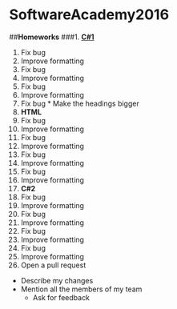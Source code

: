 # SoftwareAcademy2016
##**Homeworks**
###1. **[C#1](https://github.com/KaloyanIT/SoftwareAcademy2016/tree/master/Homeworks/C%231)**
  1. Fix bug
  2. Improve formatting
  3. Fix bug
  4. Improve formatting
  5. Fix bug
  6. Improve formatting
  7. Fix bug
    * Make the headings bigger
2. **HTML**
  1. Fix bug
  2. Improve formatting
  3. Fix bug
  4. Improve formatting
  5. Fix bug
  6. Improve formatting
  7. Fix bug
  8. Improve formatting
3. **C#2**
  1. Fix bug
  2. Improve formatting
  3. Fix bug
  4. Improve formatting
  5. Fix bug
  6. Improve formatting
  7. Fix bug
  8. Improve formatting
4. Open a pull request
  * Describe my changes
  * Mention all the members of my team
    * Ask for feedback
